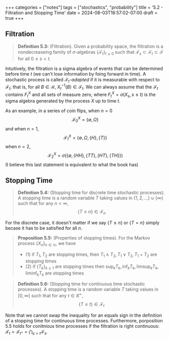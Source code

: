 +++
categories = ["notes"]
tags = ["stochastics", "probability"]
title = '5.2 - Filtration and Stopping Time'
date = 2024-08-03T18:57:02-07:00
draft = true
+++

## Filtration
> **Definition 5.3:** (Filtration). Given a probability space, the filtration is a nondecreaseing family of $\sigma$-algebras $\{\mathcal{F}_t\}_{t \leq 0}$ such that $\mathcal{F}_s \subset \mathcal{F}_t \subset \mathcal{F}$ for all $0 \leq s < t$.

Intuitively, the filtration is a sigma algebra of events that can be determined before time $t$ (we can't lose information by foing forward in time). A stochastic process is called _$\mathcal{F}_t$-adapted_ if it is measurable with respect to $\mathcal{F}_t$; that is, for all $B \in \mathcal{R}$, $X_t^{-1}(B) \in \mathcal{F}_t$. We can always assume that the $\mathcal{F}_t$ contains $F_t^{X}$ and all sets of measure zero, where $F_t^{X} = \sigma(X_s, s \leq t)$ is the sigma algebra generated by the process $X$ up to time $t$.

As an example, in a series of coin flips, when $n=0$
$$\mathcal{F}_0^X = \{\emptyset, \Omega\}$$
and when $n=1$,
$$\mathcal{F}_1^X = \{\emptyset, \Omega, \{H\}, \{T\}\}$$
when $n=2$,
$$\mathcal{F}_2^X = \sigma(\{\emptyset, \{HH\}, \{TT\}, \{HT\}, \{TH\} \})$$
(I believe this last statement is equivalent to what the book has)

## Stopping Time
> **Definition 5.4:** (Stopping time for discrete time stochastic processes). A stopping time is a random variable $T$ taking values in $\{1,2,\ldots\}\cup \{\infty\}$ such that for any $n < \infty$,
> $$\{T \leq n\} \in \mathcal{F}_n$$

For the discrete case, it doesn't matter if we say $\{T \leq n\}$ or $\{T = n\}$ simply becase it has to be satisfied for all $n$.

> **Proposition 5.5:** (Properties of stopping times). For the Markov process $\{X_n\}_{n \in \mathbb{N}}$, we have
> - (1) if $T_1, T_2$ are stopping times, then $T_1 \wedge T_2, T_1 \vee T_2, T_1 + T_2$ are stopping times
> - (2) if $\{T_k\}_{k \geq 1}$ are stopping times then $\sup_k T_k, \inf_k T_k, \limsup_k T_k, \liminf_k T_k$ are stopping times

> **Definition 5.6:** (Stopping time for continuous time stochastic processes). A stopping time is a random variable $T$ taking values in $[0,\infty]$ such that for any $t \in \mathbb{\bar{R}}^+$,
> $$\{T \leq t\} \in \mathcal{F}_t$$

Note that we cannot swap the inequality for an equals sign in the definition of a stopping time for continuous time processes. Furthermore, porposition 5.5 holds for conitnious time processes if the filtration is right continuous: $\mathcal{F}_t = \mathcal{F}_{t^+}= \bigcap_{s>t} \mathcal{F}_s$.

